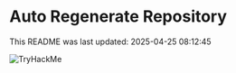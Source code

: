 # Auto Regenerate Repository

This README was last updated: 2025-04-25 08:12:45

 ![TryHackMe](https://tryhackme.com/badge/533634)